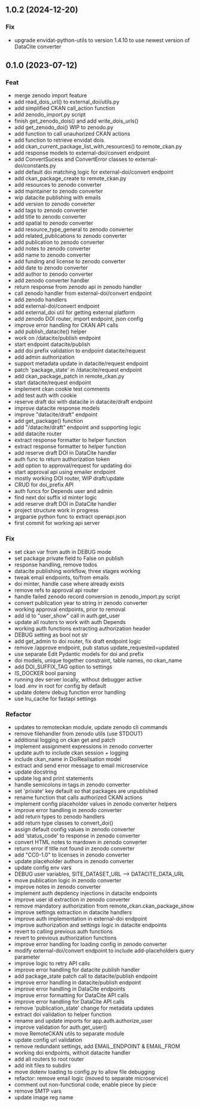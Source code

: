 ## 1.0.2 (2024-12-20)

### Fix

- upgrade envidat-python-utils to version 1.4.10 to use newest version of DataCite 
  converter

## 0.1.0 (2023-07-12)

### Feat

- merge zenodo import feature
- add read_dois_url() to external_doi/utils.py
- add simplified CKAN call_action function
- add zenodo_import.py script
- finish get_zenodo_dois() and add write_dois_urls()
- add get_zenodo_doi() WIP to zenodo.py
- add function to call unauhorized CKAN actions
- add function to retrieve envidat dois
- add ckan_current_package_list_with_resources() to remote_ckan.py
- add response models to external-doi/convert endpoint
- add ConvertSucess and ConvertError classes to external-doi/constants.py
- add default doi matching logic for external-doi/convert endpoint
- add ckan_package_create to remote_ckan.py
- add resources to zenodo converter
- add maintainer to zenodo converter
- wip datacite publishing with emails
- add version to zenodo converter
- add tags to zenodo converter
- add title to zenodo converter
- add spatial to zenodo converter
- add resource_type_general to zenodo converter
- add related_publications to zenodo converter
- add publication to zenodo converter
- add notes to zenodo converter
- add name to zenodo converter
- add funding and license to zenodo converter
- add date to zenodo converter
- add author to zenodo converter
- add zenodo converter handler
- return response from zenodo api in zenodo handler
- call zenodo handler from external-doi/convert endpoint
- add zenodo handlers
- add external-doi/convert endpoint
- add external_doi util for getting external platform
- add zenodo DOI router, import endpoint, json config
- improve error handling for CKAN API calls
- add publish_datacite() helper
- work on /datacite/publish endpoint
- start endpoint datacite/publish
- add doi prefix validation to endpoint datacite/request
- add admin authorization
- support metadata update in datacite/request endpoint
- patch 'package_state' in /datacite/request endpoint
- add ckan_package_patch in remote_ckan.py
- start datacite/request endpoint
- implement ckan cookie test comments
- add test auth with cookie
- reserve draft doi with datacite in datacite/draft endpoint
- improve datacite response models
- improve "datacite/draft" endpoint
- add get_package() function
- add "/datacite/draft" endpoint and supporting logic
- add datacite router
- extract response formatter to helper function
- extract response formatter to helper function
- add reserve draft DOI in DataCite handler
- auth func to return authorization token
- add option to approval/request for updating doi
- start approval api using emailer endpoint
- mostly working DOI router, WIP draft/update
- CRUD for doi_prefix API
- auth funcs for Depends user and admin
- find next doi suffix id minter logic
- add reserve draft DOI in DataCite handler
- project structure work in progress
- argparse python func to extract openapi.json
- first commit for working api server

### Fix

- set ckan var from auth in DEBUG mode
- set package private field to False on publish
- response handling, remove todos
- datacite publishing workflow, three stages working
- tweak email endpoints, to/from emails
- doi minter, handle case where already exists
- remove refs to approval api router
- handle failed zenodo record conversion in zenodo_import.py script
- convert publication year to string in zenodo converter
- working approval endpoints, prior to removal
- add id to "user_show" call in auth.get_user
- update all routers to work with auth Depends
- working auth functions extracting authorization header
- DEBUG setting as bool not str
- add get_admin to doi router, fix draft endpoint logic
- remove /approve endpoint, pub status update_requested=updated
- use separate Edit Pydantic models for doi and prefix
- doi models, unique together constraint, table names, no ckan_name
- add DOI_SUFFIX_TAG option to settings
- IS_DOCKER bool parsing
- running dev server locally, without debugger active
- load .env in root for config by default
- update dotenv debug function error handling
- use lru_cache for fastapi settings

### Refactor

- updates to remoteckan module, update zenodo cli commands
- remove filehandler from zenodo utils (use STDOUT)
- additional logging on ckan get and patch
- implement assignment expressions in zenodo converter
- update auth to include ckan session + logging
- include ckan_name in DoiRealisation model
- extract and send error message to email microservice
- update docstring
- update log and print statements
- handle semicolons in tags in zenodo converter
- set 'private' key default so that packages are unpublished
- rename function that calls authorized CKAN actions
- implement config placeholder values in zenodo converter helpers
- improve error handling in zenodo converter
- add return types to zenodo handlers
- add return type classes to convert_doi()
- assign default config values in zenodo converter
- add 'status_code' to response in zenodo converter
- convert HTML notes to mardown in zenodo converter
- return error if title not found in zenodo converter
- add "CC0-1.0" to licenses in zenodo converter
- update placeholder authors in zenodo converter
- update config env vars
- DEBUG user variables, SITE_DATASET_URL --> DATACITE_DATA_URL
- move publication logic in zenodo converter
- improve notes in zenodo converter
- implement auth depdency injections in datacite endpoints
- improve user id extraction in zenodo converter
- remove mandatory authorization from remote_ckan.ckan_package_show
- improve settings extraction in datacite handlers
- improve auth implementation in external-doi endpoint
- improve authorization and settings logic in datacite endpoints
- revert to calling previous auth functions
- revert to previous authorization functions
- improve error handling for loading config in zenodo converter
- modify external-doi/convert endpoint to include add-placeholders query parameter
- improve logic to retry API calls
- improve error handling for datacite publish handler
- add package_state patch call to datacite/publish endpoint
- improve error handling in datacite/publish endpoint
- improve error handling in DataCite endpoints
- improve error formatting for DataCite API calls
- improve error handling for DataCite API calls
- remove 'publication_state' change for metadata updates
- extract doi validation to helper function
- rename and update imports for app.auth.authorize_user
- improve validation for auth.get_user()
- move RemoteCKAN utils to separate module
- update config url validation
- remove redundant settings, add EMAIL_ENDPOINT & EMAIL_FROM
- working doi endpoints, withoit datacite handler
- add all routers to root router
- add init files to subdirs
- move dotenv loading to config.py to allow file debugging
- refactor: remove email logic (moved to separate microservice)
- comment out non-functional code, enable piece by piece
- remove SMTP vars
- update image reg name
